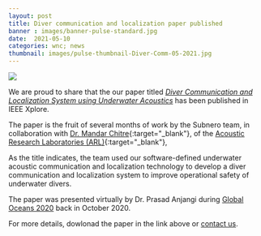 ```yaml
---
layout: post
title: Diver communication and localization paper published
banner : images/banner-pulse-standard.jpg
date:  2021-05-10
categories: wnc; news
thumbnail: images/pulse-thumbnail-Diver-Comm-05-2021.jpg
---
```

<div class='pulse-img-div'>
    <img src="{{site.baseurl}}/images/pulse-thumbnail-Diver-Comm-05-2021.jpg" class='pulse-img'>
</div>

We are proud to share that the our paper titled [_Diver Communication and Localization System using Underwater Acoustics_](https://ieeexplore.ieee.org/abstract/document/9389462) has been published in IEEE Xplore.

The paper is the fruit of several months of work by the Subnero team, in collaboration with [Dr. Mandar Chitre](https://arl.nus.edu.sg/people/mandar-chitre/){:target="_blank"}, of the [Acoustic Research Laboratories (ARL)](https://arl.nus.edu.sg/){:target="_blank"},

As the title indicates, the team used our software-defined underwater acoustic communication and localization technology to develop a diver communication and localization system to improve operational safety of underwater divers.

The paper was presented virtually by Dr. Prasad Anjangi during [Global Oceans 2020](https://global20.oceansconference.org/) back in October 2020.

For more details, dowlonad the paper in the link above or [contact us](info@subnero.com).
